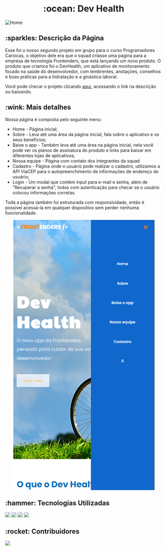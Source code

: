 <h1  align="center"> :ocean: Dev Health  </h1>

![Home](assets/img/base/home.png)

<h2> :sparkles: Descrição da Página </h2>

<p>Esse foi o nosso segundo projeto em grupo para o curso Programadores Cariocas, o objetivo dele era que o squad criasse uma página para a empresa de tecnologia Frontenders, que está lançando um novo produto. O produto que criamos foi o DevHealth, um aplicativo de monitoramento focado na saúde do desenvolvedor, com lembrentes, anotações, conselhos e boas práticas para a hidratação e a ginástica laboral.</p>
<p>Você pode checar o projeto clicando <a href="https://daysecampos.github.io/devHealth/">aqui</a>, acessando o link na descrição ou baixando.</p>

<h2> :wink: Mais detalhes </h2>

<p>Nossa página é composta pelo seguinte menu:</p>
<ul>
<li>Home - Página inicial;</li>
<li>Sobre - Leva até uma área da página inicial, fala sobre o aplicativo e os seus benefícios;</li>
<li>Baixe o app - Também leva até uma área na página inicial, nela você pode ver os planos de assinatura do produto e links para baixar em diferentes lojas de aplicativos;</li>
<li>Nossa equipe - Página com contato dos integrantes da squad</li>
<li>Cadastro - Página onde o usuário pode realizar o cadastro, utilizamos a API ViaCEP para o autopreenchimento de informações de endereço do usuário;</li>
<li>Login - Um modal que contém input para e-mail e senha, além de "Recuperar a senha", todos com autenticação para checar se o usuário colocou informações corretas.</li>
</ul>
<p>Toda a página também foi estruturada com responsividade, então é possível acessá-la em qualquer dispositivo sem perder nenhuma funcionalidade. </p>

<p align="center">
<img src="assets/img/base/home-responsiva.png" align="center" />
  </p>

<h2> :hammer: Tecnologias Utilizadas </h2>

<img src="https://img.shields.io/badge/HTML5-E34F26?style=for-the-badge&logo=html5&logoColor=white" /> <img src="https://img.shields.io/badge/CSS-239120?style=for-the-badge&logo=css3&logoColor=white" /> <img src="https://img.shields.io/badge/JavaScript-F7DF1E?style=for-the-badge&logo=javascript&logoColor=black" /> <img src="https://img.shields.io/badge/Bootstrap-563D7C?style=for-the-badge&logo=bootstrap&logoColor=white" /> 

<h2> :rocket: Contribuidores </h2>

<a href="https://github.com/dayseCampos/devHealth/graphs/contributors">
  <img src="https://contrib.rocks/image?repo=dayseCampos/devHealth" />
</a>
